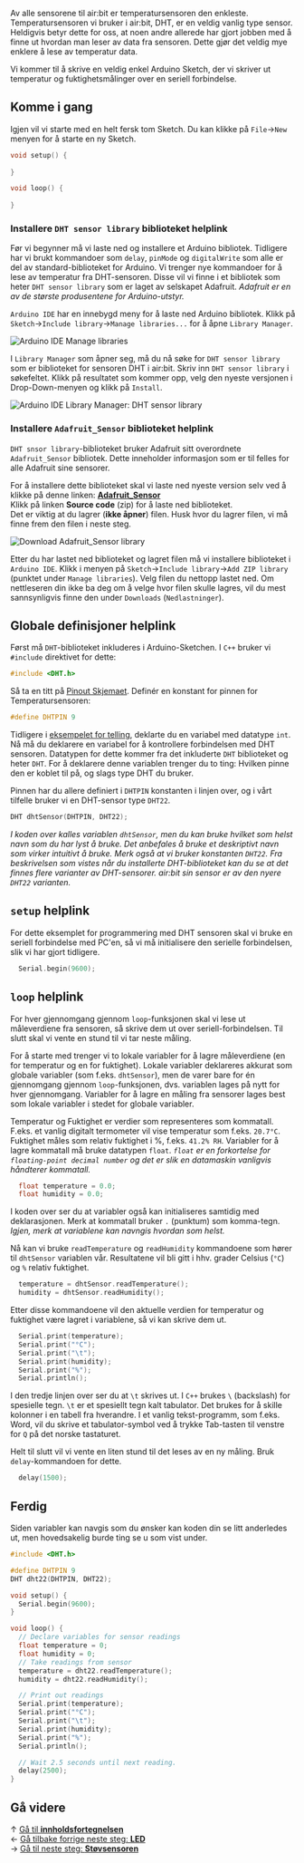 Av alle sensorene til air:bit er temperatursensoren den enkleste. Temperatursensoren vi bruker i air:bit, DHT, er en veldig vanlig type sensor. Heldigvis betyr dette for oss, at noen andre allerede har gjort jobben med å finne ut hvordan man leser av data fra sensoren. Dette gjør det veldig mye enklere å lese av temperatur data.

Vi kommer til å skrive en veldig enkel Arduino Sketch, der vi skriver ut temperatur og fuktighetsmålinger over en seriell forbindelse.

## Komme i gang

Igjen vil vi starte med en helt fersk tom Sketch. Du kan klikke på `File`&rarr;`New` menyen for å starte en ny Sketch.

``` cpp
void setup() {
  
}

void loop() {
  
}
```

### Installere `DHT sensor library` biblioteket helplink

Før vi begynner må vi laste ned og installere et Arduino bibliotek. Tidligere har vi brukt kommandoer som `delay`, `pinMode` og `digitalWrite` som alle er del av standard-biblioteket for Arduino. Vi trenger nye kommandoer for å lese av temperatur fra DHT-sensoren. Disse vil vi finne i et bibliotek som heter `DHT sensor library` som er laget av selskapet Adafruit. *Adafruit er en av de største produsentene for Arduino-utstyr.*

`Arduino IDE` har en innebygd meny for å laste ned Arduino bibliotek. Klikk på `Sketch`&rarr;`Include library`&rarr;`Manage libraries...` for å åpne `Library Manager`.

![Arduino IDE Manage libraries][manage-libraries-menu]

I `Library Manager` som åpner seg, må du nå søke for `DHT sensor library` som er biblioteket for sensoren DHT i air:bit. Skriv inn `DHT sensor library` i søkefeltet. Klikk på resultatet som kommer opp, velg den nyeste versjonen i Drop-Down-menyen og klikk på `Install`.

![Arduino IDE Library Manager: DHT sensor library][library-manager-dht-sensor-library]

### Installere `Adafruit_Sensor` biblioteket helplink

`DHT snsor library`-biblioteket bruker Adafruit sitt overordnete `Adafruit_Sensor` bibliotek. Dette inneholder informasjon som er til felles for alle Adafruit sine sensorer.

For å installere dette biblioteket skal vi laste ned nyeste version selv ved å klikke på denne linken: [**Adafruit_Sensor**][adafruit-sensor-latest]  
Klikk på linken **Source code** (zip) for å laste ned biblioteket.  
Det er viktig at du lagrer (**ikke åpner**) filen. Husk hvor du lagrer filen, vi må finne frem den filen i neste steg.

![Download Adafruit_Sensor library][adafruit_sensor-download]

Etter du har lastet ned biblioteket og lagret filen må vi installere biblioteket i `Arduino IDE`. Klikk i menyen på `Sketch`&rarr;`Include library`&rarr;`Add ZIP library` (punktet under `Manage libraries`). Velg filen du nettopp lastet ned. Om nettleseren din ikke ba deg om å velge hvor filen skulle lagres, vil du mest sannsynligvis finne den under `Downloads` (`Nedlastninger`).

## Globale definisjoner helplink

Først må `DHT`-biblioteket inkluderes i Arduino-Sketchen. I `C++` bruker vi `#include` direktivet for dette:

``` cpp
#include <DHT.h>
```

Så ta en titt på [Pinout Skjemaet][pinout]. Definér en konstant for pinnen for Temperatursensoren:

``` cpp
#define DHTPIN 9
```

Tidligere i [eksempelet for telling][counting], deklarte du en variabel med datatype `int`. Nå må du deklarere en variabel for å kontrollere forbindelsen med DHT sensoren. Datatypen for dette kommer fra det inkluderte `DHT` biblioteket og heter `DHT`. For å deklarere denne variablen trenger du to ting: Hvilken pinne den er koblet til på, og slags type DHT du bruker.

Pinnen har du allere definiert i `DHTPIN` konstanten i linjen over, og i vårt tilfelle bruker vi en DHT-sensor type `DHT22`.

``` cpp
DHT dhtSensor(DHTPIN, DHT22);
```

*I koden over kalles variablen `dhtSensor`, men du kan bruke hvilket som helst navn som du har lyst å bruke. Det anbefales å bruke et deskriptivt navn som virker intuitivt å bruke. Merk også at vi bruker konstanten `DHT22`. Fra beskrivelsen som vistes når du installerte DHT-biblioteket kan du se at det finnes flere varianter av DHT-sensorer. air:bit sin sensor er av den nyere `DHT22` varianten.*

## `setup` helplink

For dette eksemplet for programmering med DHT sensoren skal vi bruke en seriell forbindelse med PC'en, så vi må initialisere den serielle forbindelsen, slik vi har gjort tidligere.

``` cpp
  Serial.begin(9600);
```

## `loop` helplink

For hver gjennomgang gjennom `loop`-funksjonen skal vi lese ut måleverdiene fra sensoren, så skrive dem ut over seriell-forbindelsen. Til slutt skal vi vente en stund til vi tar neste måling.

For å starte med trenger vi to lokale variabler for å lagre måleverdiene (en for temperatur og en for fuktighet). Lokale variabler deklareres akkurat som globale variabler (som f.eks. `dhtSensor`), men de varer bare for én gjennomgang gjennom `loop`-funksjonen, dvs. variablen lages på nytt for hver gjennomgang. Variabler for å lagre en måling fra sensorer lages best som lokale variabler i stedet for globale variabler.

Temperatur og Fuktighet er verdier som representeres som kommatall. F.eks. et vanlig digitalt termometer vil vise temperatur som f.eks. `20.7°C`. Fuktighet måles som relativ fuktighet i %, f.eks. `41.2% RH`. Variabler for å lagre kommatall må bruke datatypen `float`. *`float` er en forkortelse for `floating-point decimal number` og det er slik en datamaskin vanligvis håndterer kommatall.*

``` cpp
  float temperature = 0.0;
  float humidity = 0.0;
```

I koden over ser du at variabler også kan initialiseres samtidig med deklarasjonen. Merk at kommatall bruker `.` (punktum) som komma-tegn. *Igjen, merk at variablene kan navngis hvordan som helst.*

Nå kan vi bruke `readTemperature` og `readHumidity` kommandoene som hører til `dhtSensor` variablen vår. Resultatene vil bli gitt i hhv. grader Celsius (`°C`) og `%` relativ fuktighet.

``` cpp
  temperature = dhtSensor.readTemperature();
  humidity = dhtSensor.readHumidity();
```

Etter disse kommandoene vil den aktuelle verdien for temperatur og fuktighet være lagret i variablene, så vi kan skrive dem ut.

``` cpp
  Serial.print(temperature);
  Serial.print("°C");
  Serial.print("\t");
  Serial.print(humidity);
  Serial.print("%");
  Serial.println();
```

I den tredje linjen over ser du at `\t` skrives ut. I `C++` brukes `\` (backslash) for spesielle tegn. `\t` er et spesiellt tegn kalt tabulator. Det brukes for å skille kolonner i en tabell fra hverandre. I et vanlig tekst-programm, som f.eks. Word, vil du skrive et tabulator-symbol ved å trykke Tab-tasten til venstre for `Q` på det norske tastaturet.

Helt til slutt vil vi vente en liten stund til det leses av en ny måling. Bruk `delay`-kommandoen for dette.

``` cpp
  delay(1500);
```

## Ferdig

Siden variabler kan navgis som du ønsker kan koden din se litt anderledes ut, men hovedsakelig burde ting se u som vist under.

``` cpp
#include <DHT.h>

#define DHTPIN 9
DHT dht22(DHTPIN, DHT22);

void setup() {
  Serial.begin(9600);
}

void loop() {
  // Declare variables for sensor readings
  float temperature = 0;
  float humidity = 0;
  // Take readings from sensor
  temperature = dht22.readTemperature();
  humidity = dht22.readHumidity();

  // Print out readings
  Serial.print(temperature);
  Serial.print("°C");
  Serial.print("\t");
  Serial.print(humidity);
  Serial.print("%");
  Serial.println();

  // Wait 2.5 seconds until next reading.
  delay(2500);
}
```

## Gå videre

&uarr; [Gå til **innholdsfortegnelsen**][home]  
&larr; [Gå tilbake forrige neste steg: **LED**][led]  
&rarr; [Gå til neste steg: **Støvsensoren**][pm]  

[pinout]: airbit-Pinout
[counting]: Variabler-og-telling-i-Arduino

[home]: airbit-Programmering
[led]: airbit-LED-Blinking
[pm]: Programmering-med-Støvsensoren

[adafruit-sensor-latest]: https://github.com/adafruit/Adafruit_Sensor/releases/latest

[manage-libraries-menu]: Arduino-IDE-Manage-Library.png
[library-manager-simple-dht]: Arduino-IDE-Library-Manager-SimpleDHT.png
[library-manager-dht-sensor-library]: Arduino-IDE-Library-Manager-DHTSensorLibrary.png
[adafruit_sensor-download]: GitHub-Adafruit_Sensor-download.png
